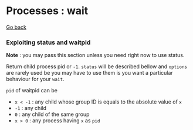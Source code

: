 # Processes : wait

[Go back](../../../__old/c)

### Exploiting status and waitpid

**Note** : you may pass this section unless
you need right now to use status.

Return child process pid or `-1`.  `status` will be described
bellow and ``options`` are rarely used be you may have
to use them is you want a particular behaviour for your ``wait``.

``pid`` of waitpid can be

* ``x < -1`` : any child whose group ID is equals to the absolute value of `x`
* ``-1`` : any child
* ``0`` : any child of the same group
* ``x > 0`` : any process having `x` as `pid`